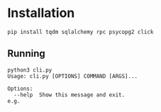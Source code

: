 # Installation

```
pip install tqdm sqlalchemy rpc psycopg2 click
```

## Running

```
python3 cli.py
Usage: cli.py [OPTIONS] COMMAND [ARGS]...

Options:
  --help  Show this message and exit.
e.g.
```

```

